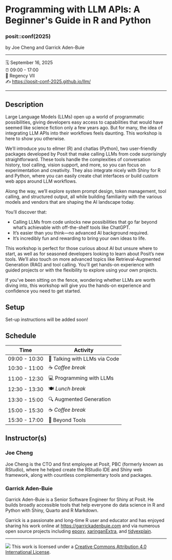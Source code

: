 Programming with LLM APIs: A Beginner's Guide in R and Python
================

### posit::conf(2025)

by Joe Cheng and Garrick Aden-Buie

-----

:spiral_calendar: September 16, 2025 \
:alarm_clock:     09:00 - 17:00 \
:hotel:           Regency VII \
:writing_hand:    <https://posit-conf-2025.github.io/llm/>

<!-- :writing_hand:    [pos.it/llm-conf25](http://pos.it/llm-conf25) -->

-----

## Description

Large Language Models (LLMs) open up a world of programmatic possibilities, giving developers easy access to capabilities that would have seemed like science fiction only a few years ago. But for many, the idea of integrating LLM APIs into their workflows feels daunting. This workshop is here to show you otherwise.

We’ll introduce you to ellmer (R) and chatlas (Python), two user-friendly packages developed by Posit that make calling LLMs from code surprisingly straightforward. These tools handle the complexities of conversation history, tool calling, vision support, and more, so you can focus on experimentation and creativity. They also integrate nicely with Shiny for R and Python, where you can easily create chat interfaces or build custom web apps around LLM workflows.

Along the way, we’ll explore system prompt design, token management, tool calling, and structured output, all while building familiarity with the various models and vendors that are shaping the AI landscape today.

You’ll discover that:

- Calling LLMs from code unlocks new possibilities that go far beyond what’s achievable with off-the-shelf tools like ChatGPT.
- It’s easier than you think—no advanced AI background required.
- It’s incredibly fun and rewarding to bring your own ideas to life.

This workshop is perfect for those curious about AI but unsure where to start, as well as for seasoned developers looking to learn about Posit’s new tools. We’ll also touch on more advanced topics like Retrieval-Augmented Generation (RAG) and tool calling. You’ll get hands-on experience with guided projects or with the flexibility to explore using your own projects.

If you’ve been sitting on the fence, wondering whether LLMs are worth diving into, this workshop will give you the hands-on experience and confidence you need to get started.

## Setup

Set-up instructions will be added soon!

## Schedule

| Time          | Activity                      |
| ------------- | ----------------------------- |
| 09:00 - 10:30 | 💬 Talking with LLMs via Code |
| 10:30 - 11:00 | ☕ *Coffee break*              |
| 11:00 - 12:30 | 💻 Programming with LLMs      |
| 12:30 - 13:30 | 🍽️ *Lunch break*              |
| 13:30 - 15:00 | 🔍 Augmented Generation       |
| 15:00 - 15:30 | ☕ *Coffee break*              |
| 15:30 - 17:00 | 🚀 Beyond Tools               |

## Instructor(s)

### Joe Cheng

Joe Cheng is the CTO and first employee at Posit, PBC (formerly known as RStudio), where he helped create the RStudio IDE and Shiny web framework, along with countless complementary tools and packages.

### Garrick Aden-Buie

Garrick Aden-Buie is a Senior Software Engineer for Shiny at Posit. He builds broadly accessible tools that help everyone do data science in R and Python with Shiny, Quarto and R Markdown.

Garrick is a passionate and long-time R user and educator and has enjoyed sharing his work online at <https://garrickadenbuie.com> and via numerous open source projects including [epoxy](https://pkg.garricakdenbuie.com/epoxy), [xaringanExtra](https://pkg.garrickadenbuie.com/xaringanExtra/), and [tidyexplain](https://www.garrickadenbuie.com/project/tidyexplain/).

-----

![](https://i.creativecommons.org/l/by/4.0/88x31.png) This work is licensed under a [Creative Commons Attribution 4.0 International License](https://creativecommons.org/licenses/by/4.0/).
